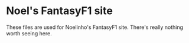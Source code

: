 Noel's FantasyF1 site
==============

These files are used for Noelinho's FantasyF1 site. There's really nothing worth seeing here.